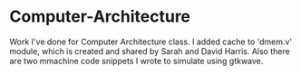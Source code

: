 # Computer-Architecture
Work I've done for Computer Architecture class.
I added cache to 'dmem.v' module, which is created and shared
by Sarah and David Harris.
Also there are two mmachine code snippets I wrote to simulate
using gtkwave.
